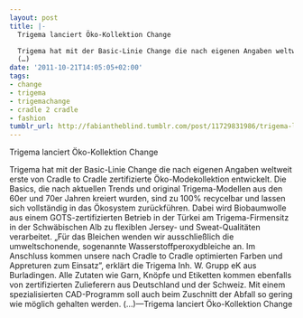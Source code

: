 ```yaml
---
layout: post
title: |-
  Trigema lanciert Öko-Kollektion Change

  Trigema hat mit der Basic-Linie Change die nach eigenen Angaben weltweit erste von Cradle to Cradle zertifizierte Öko-Modekollektion entwickelt. Die Basics, die nach aktuellen Trends und original Trigema-Modellen aus den 60er und 70er Jahren kreiert wurden, sind zu 100% recycelbar und lassen sich vollständig in das Ökosystem zurückführen. Dabei wird Biobaumwolle aus einem GOTS-zertifizierten Betrieb in der Türkei am Trigema-Firmensitz in der Schwäbischen Alb zu flexiblen Jersey- und Sweat-Qualitäten verarbeitet. „Für das Bleichen wenden wir ausschließlich die umweltschonende, sogenannte Wasserstoffperoxydbleiche an. Im Anschluss kommen unsere nach Cradle to Cradle optimierten Farben und Appreturen zum Einsatz”, erklärt die Trigema Inh. W. Grupp eK aus Burladingen. Alle Zutaten wie Garn, Knöpfe und Etiketten kommen ebenfalls von zertifizierten Zulieferern aus Deutschland und der Schweiz. Mit einem spezialisierten CAD-Programm soll auch beim Zuschnitt der Abfall so gering wie möglich gehalten werden.
  (…)
date: '2011-10-21T14:05:05+02:00'
tags:
- change
- trigema
- trigemachange
- cradle 2 cradle
- fashion
tumblr_url: http://fabiantheblind.tumblr.com/post/11729831986/trigema-lanciert-oko-kollektion-change-trigema
---
```

Trigema lanciert Öko-Kollektion Change

Trigema hat mit der Basic-Linie Change die nach eigenen Angaben weltweit erste von Cradle to Cradle zertifizierte Öko-Modekollektion entwickelt. Die Basics, die nach aktuellen Trends und original Trigema-Modellen aus den 60er und 70er Jahren kreiert wurden, sind zu 100% recycelbar und lassen sich vollständig in das Ökosystem zurückführen. Dabei wird Biobaumwolle aus einem GOTS-zertifizierten Betrieb in der Türkei am Trigema-Firmensitz in der Schwäbischen Alb zu flexiblen Jersey- und Sweat-Qualitäten verarbeitet. „Für das Bleichen wenden wir ausschließlich die umweltschonende, sogenannte Wasserstoffperoxydbleiche an. Im Anschluss kommen unsere nach Cradle to Cradle optimierten Farben und Appreturen zum Einsatz”, erklärt die Trigema Inh. W. Grupp eK aus Burladingen. Alle Zutaten wie Garn, Knöpfe und Etiketten kommen ebenfalls von zertifizierten Zulieferern aus Deutschland und der Schweiz. Mit einem spezialisierten CAD-Programm soll auch beim Zuschnitt der Abfall so gering wie möglich gehalten werden.
(…)—Trigema lanciert Öko-Kollektion Change
